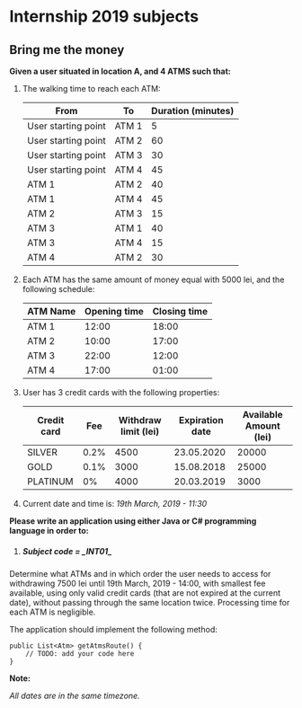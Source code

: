# Internship 2019 subjects

<h2>Bring me the money</h2>

**Given a user situated in location A, and 4 ATMS such that:**
1. The walking time to reach each ATM:
    
    | From                 | To           | Duration (minutes) |
    |----------------------|--------------|--------------------|
    | User starting point  | ATM 1        | 5                  |
    | User starting point  | ATM 2        | 60                 |
    | User starting point  | ATM 3        | 30                 |
    | User starting point  | ATM 4        | 45                 |
    | ATM 1                | ATM 2        | 40                 |
    | ATM 1                | ATM 4        | 45                 |
    | ATM 2                | ATM 3        | 15                 |
    | ATM 3                | ATM 1        | 40                 |
    | ATM 3                | ATM 4        | 15                 |
    | ATM 4                | ATM 2        | 30                 |
    
2. Each ATM has the same amount of money equal with 5000 lei, and the following schedule:

    | ATM Name | Opening time | Closing time |
    |----------|--------------|--------------|
    | ATM 1    | 12:00        | 18:00        |
    | ATM 2    | 10:00        | 17:00        |
    | ATM 3    | 22:00        | 12:00        |
    | ATM 4    | 17:00        | 01:00        |

3. User has 3 credit cards with the following properties:

    | Credit card | Fee  | Withdraw limit (lei) | Expiration date| Available Amount (lei)|
    |-------------|------|----------------------|----------------|-----------------------|
    | SILVER      | 0.2% | 4500                 | 23.05.2020     | 20000                 |
    | GOLD        | 0.1% | 3000                 | 15.08.2018     | 25000                 |
    | PLATINUM    | 0%   | 4000                 | 20.03.2019     | 3000                  |

4. Current date and time is: *19th March, 2019 - 11:30*

**Please write an application using either Java or C# programming language in order to:**
1. <h5>Subject code = _INT01_ </h5>
 Determine what ATMs and in which order the user needs to access for withdrawing 7500 lei until 19th March, 2019 - 14:00, with smallest fee available,
using only valid credit cards (that are not expired at the current date),
without passing through the same location twice.
Processing time for each ATM is negligible.

The application should implement the following method:

    public List<Atm> getAtmsRoute() {
        // TODO: add your code here
    }



**Note:**

*All dates are in the same timezone.*